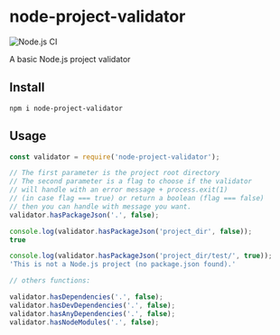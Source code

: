 # node-project-validator

![Node.js CI](https://github.com/helio-frota/node-project-validator/workflows/ci/badge.svg)

A basic Node.js project validator

## Install

```
npm i node-project-validator
```

## Usage

```js
const validator = require('node-project-validator');

// The first parameter is the project root directory
// The second parameter is a flag to choose if the validator
// will handle with an error message + process.exit(1)
// (in case flag === true) or return a boolean (flag === false)
// then you can handle with message you want.
validator.hasPackageJson('.', false);

console.log(validator.hasPackageJson('project_dir', false));
true

console.log(validator.hasPackageJson('project_dir/test/', true));
'This is not a Node.js project (no package.json found).'

// others functions:

validator.hasDependencies('.', false);
validator.hasDevDependencies('.', false);
validator.hasAnyDependencies('.', false);
validator.hasNodeModules('.', false);
```